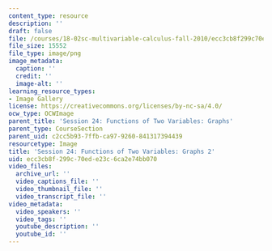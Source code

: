 ```yaml
---
content_type: resource
description: ''
draft: false
file: /courses/18-02sc-multivariable-calculus-fall-2010/ecc3cb8f299c70ede23c6ca2e74bb070_MIT18_02SC_L8Brds_2.png
file_size: 15552
file_type: image/png
image_metadata:
  caption: ''
  credit: ''
  image-alt: ''
learning_resource_types:
- Image Gallery
license: https://creativecommons.org/licenses/by-nc-sa/4.0/
ocw_type: OCWImage
parent_title: 'Session 24: Functions of Two Variables: Graphs'
parent_type: CourseSection
parent_uid: c2cc5b93-7ffb-ca97-9260-841317394439
resourcetype: Image
title: 'Session 24: Functions of Two Variables: Graphs 2'
uid: ecc3cb8f-299c-70ed-e23c-6ca2e74bb070
video_files:
  archive_url: ''
  video_captions_file: ''
  video_thumbnail_file: ''
  video_transcript_file: ''
video_metadata:
  video_speakers: ''
  video_tags: ''
  youtube_description: ''
  youtube_id: ''
---
```

